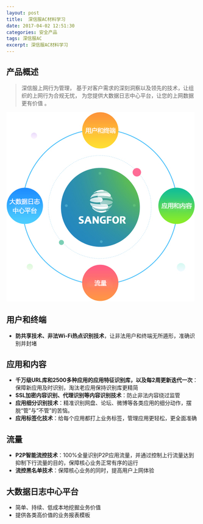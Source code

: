 ```yaml
---
layout: post
title:  深信服AC材料学习
date: 2017-04-02 12:51:30
categories: 安全产品
tags: 深信服AC
excerpt: 深信服AC材料学习
---
```


## 产品概述
> 深信服上网行为管理，
基于对客户需求的深刻洞察以及领先的技术，让组织的上网行为合规无忧，
为您提供大数据日志中心平台，让您的上网数据更有价值 。

![image](\assets\ac\1.jpg)

## 用户和终端
- **防共享技术、非法Wi-Fi热点识别技术**，让非法用户和终端无所遁形，准确识别并封堵

## 应用和内容
- **千万级URL库和2500多种应用的应用特征识别库，以及每2周更新迭代一次**：保障新应用及时识别，淘汰老应用保持识别库更精简
- **SSL加密内容识别、代理识别等内容识别技术**：防止非法内容绕过监管
- **应用细分识别技术**：精准识别网盘、论坛、微博等各类应用的细分动作，摆脱“管”与“不管”的苦恼。
- **应用标签化技术**：给每个应用都打上业务标签，管理应用更轻松，更全面准确


## 流量
- **P2P智能流控技术**：100%全量识别P2P应用流量，并通过控制上行流量达到抑制下行流量的目的，保障核心业务正常有序的运行
- **流控黑名单技术**：保障核心业务的同时，提高用户上网体验


## 大数据日志中心平台
- 简单、持续、低成本地挖掘业务价值
- 提供各类高价值的业务报表模板



